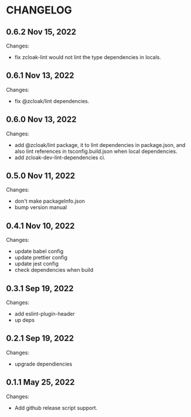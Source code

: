 # CHANGELOG

## 0.6.2 Nov 15, 2022

Changes:

- fix zcloak-lint would not lint the type dependencies in locals.

## 0.6.1 Nov 13, 2022

Changes:

- fix @zcloak/lint dependencies.

## 0.6.0 Nov 13, 2022

Changes:

- add @zcloak/lint package, it to lint dependencies in package.json, and also lint references in tsconfig.build.json when local dependencies.
- add zcloak-dev-lint-dependencies ci.


## 0.5.0 Nov 11, 2022

Changes:

- don't make packageInfo.json
- bump version manual


## 0.4.1 Nov 10, 2022

Changes:

- update babel config
- update prettier config
- update jest config
- check dependencies when build


## 0.3.1 Sep 19, 2022

Changes:

- add eslint-plugin-header
- up deps

## 0.2.1 Sep 19, 2022

Changes:

- upgrade dependiencies

## 0.1.1 May 25, 2022

Changes:

- Add github release script support.
